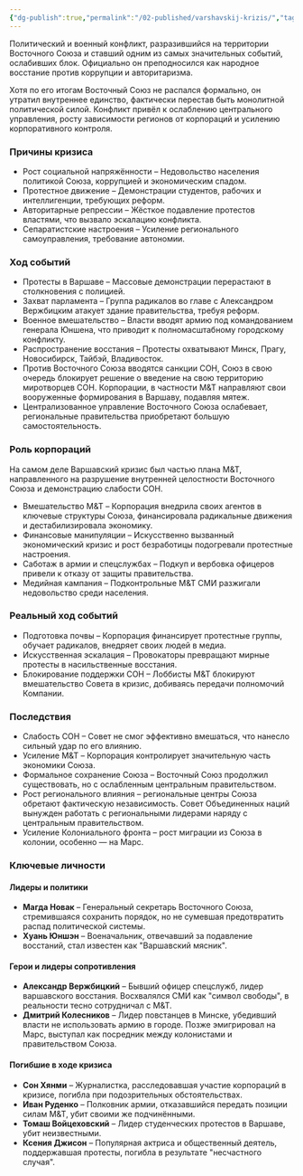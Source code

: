 ```yaml
---
{"dg-publish":true,"permalink":"/02-published/varshavskij-krizis/","tags":["событие"]}
---
```


Политический и военный конфликт, разразившийся на территории Восточного Союза и ставший одним из самых значительных событий, ослабивших блок. Официально он преподносился как народное восстание против коррупции и авторитаризма.

Хотя по его итогам Восточный Союз не распался формально, он утратил внутреннее единство, фактически перестав быть монолитной политической силой. Конфликт привёл к ослаблению центрального управления, росту зависимости регионов от корпораций и усилению корпоративного контроля.

### Причины кризиса

- Рост социальной напряжённости – Недовольство населения политикой Союза, коррупцией и экономическим спадом.
- Протестное движение – Демонстрации студентов, рабочих и интеллигенции, требующих реформ.
- Авторитарные репрессии – Жёсткое подавление протестов властями, что вызвало эскалацию конфликта.
- Сепаратистские настроения – Усиление регионального самоуправления, требование автономии.

### Ход событий

- Протесты в Варшаве – Массовые демонстрации перерастают в столкновения с полицией.
- Захват парламента – Группа радикалов во главе с Александром Вержбицким атакует здание правительства, требуя реформ.
- Военное вмешательство – Власти вводят армию под командованием генерала Юншена, что приводит к полномасштабному городскому конфликту.
- Распространение восстания – Протесты охватывают Минск, Прагу, Новосибирск, Тайбэй, Владивосток.
- Против Восточного Союза вводятся санкции СОН, Союз в свою очередь блокирует решение о введение на свою территорию миротворцев СОН. Корпорации, в частности M&T направляют свои вооруженные формирования в Варшаву, подавляя мятеж. 
- Централизованное управление Восточного Союза ослабевает, региональные правительства приобретают большую самостоятельность.
### Роль корпораций

На самом деле Варшавский кризис был частью плана M&T, направленного на разрушение внутренней целостности Восточного Союза и демонстрацию слабости СОН.

- Вмешательство M&T – Корпорация внедрила своих агентов в ключевые структуры Союза, финансировала радикальные движения и дестабилизировала экономику.
- Финансовые манипуляции – Искусственно вызванный экономический кризис и рост безработицы подогревали протестные настроения.
- Саботаж в армии и спецслужбах – Подкуп и вербовка офицеров привели к отказу от защиты правительства.
- Медийная кампания – Подконтрольные M&T СМИ разжигали недовольство среди населения.

### Реальный ход событий

- Подготовка почвы – Корпорация финансирует протестные группы, обучает радикалов, внедряет своих людей в медиа.
- Искусственная эскалация – Провокаторы превращают мирные протесты в насильственные восстания.
- Блокирование поддержки СОН – Лоббисты M&T блокируют вмешательство Совета в кризис, добиваясь передачи полномочий Компании.

### Последствия

- Слабость СОН – Совет не смог эффективно вмешаться, что нанесло сильный удар по его влиянию.
- Усиление M&T – Корпорация контролирует значительную часть экономики Союза.
- Формальное сохранение Союза – Восточный Союз продолжил существовать, но с ослабленным центральным правительством.
- Рост регионального влияния – региональные центры Союза обретают фактическую независимость. Совет Объединенных наций вынужден работать с региональными лидерами наряду с центральным правительством.
- Усиление Колониального фронта – рост миграции из Союза в колонии, особенно — на Марс. 

### Ключевые личности

#### Лидеры и политики

- **Магда Новак** – Генеральный секретарь Восточного Союза, стремившаяся сохранить порядок, но не сумевшая предотвратить распад политической системы.
- **Хуань Юншэн** – Военачальник, отвечавший за подавление восстаний, стал известен как "Варшавский мясник".

#### Герои и лидеры сопротивления

- **Александр Вержбицкий** – Бывший офицер спецслужб, лидер варшавского восстания. Восхвалялся СМИ как "символ свободы", в реальности тесно сотрудничал с M&T.
- **Дмитрий Колесников** – Лидер повстанцев в Минске, убедивший власти не использовать армию в городе. Позже эмигрировал на Марс, выступал как посредник между колонистами и правительством Союза.

#### Погибшие в ходе кризиса

- **Сон Хянми** – Журналистка, расследовавшая участие корпораций в кризисе, погибла при подозрительных обстоятельствах.
- **Иван Руденко** – Полковник армии, отказавшийся передать позиции силам M&T, убит своими же подчинёнными.
- **Томаш Войцеховский** – Лидер студенческих протестов в Варшаве, убит неизвестными.
- **Ксения Джисон** – Популярная актриса и общественный деятель, поддержавшая протесты, погибла в результате "несчастного случая".